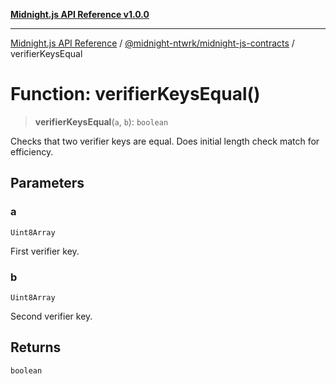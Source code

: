 [**Midnight.js API Reference v1.0.0**](../../../README.md)

***

[Midnight.js API Reference](../../../packages.md) / [@midnight-ntwrk/midnight-js-contracts](../README.md) / verifierKeysEqual

# Function: verifierKeysEqual()

> **verifierKeysEqual**(`a`, `b`): `boolean`

Checks that two verifier keys are equal. Does initial length check match for efficiency.

## Parameters

### a

`Uint8Array`

First verifier key.

### b

`Uint8Array`

Second verifier key.

## Returns

`boolean`
